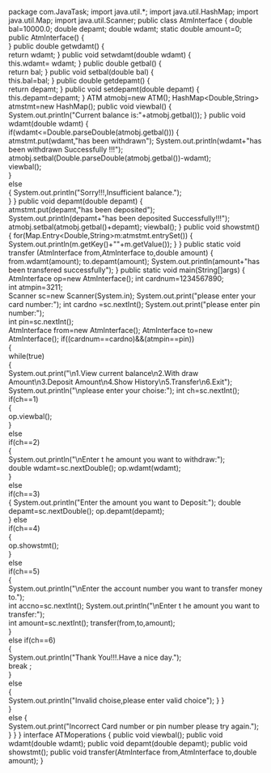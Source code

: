 package com.JavaTask;
import java.util.*;
import java.util.HashMap;
import java.util.Map;
import java.util.Scanner;
public class AtmInterface {
double bal=10000.0;
 double depamt; 
double wdamt; 
static double amount=0;
 public AtmInterface()
 { 	 
} 
public double getwdamt() 
{ 	 
return wdamt;
 } 
public void setwdamt(double wdamt)
 { 	
 this.wdamt= wdamt;
 } 
public double getbal()
 { 	
 return bal;
 } 
public void setbal(double bal) 
{ 	
 this.bal=bal;
 } 
public double getdepamt() 
{ 	
 return depamt; 
} 
public void setdepamt(double depamt) 
{ 	
 this.depamt=depamt;
 } 
ATM atmobj=new ATM();
 HashMap<Double,String>
 atmstmt=new HashMap();
 public void viewbal() 
{ 	
System.out.println("Current balance is:"+atmobj.getbal()); 
}
 public void wdamt(double wdamt) 
{ 	
 if(wdamt<=Double.parseDouble(atmobj.getbal())) 	 { 		
 atmstmt.put(wdamt,"has been withdrawn"); 		 System.out.println(wdamt+"has been withdrawn Successfully !!!"); 		 atmobj.setbal(Double.parseDouble(atmobj.getbal())-wdamt); 	
	 viewbal(); 	
 } 	 
else 	 
{
 	System.out.println("Sorry!!!,Insufficient balance.");	 
	 } 
} 
public void depamt(double depamt)
 { 	 
atmstmt.put(depamt,"has been deposited"); 	
 System.out.println(depamt+"has been deposited Successfully!!!"); 	 atmobj.setbal(atmobj.getbal()+depamt); 
	 viewbal();
 } 
public void showstmt()
 { 	 for(Map.Entry<Double,String>m:atmstmt.entrySet()) 	 { 		
 System.out.println(m.getKey()+""+m.getValue()); 	 } 
	 } 
public static void transfer (AtmInterface from,AtmInterface to,double amount)
 { 	
 from.wdamt(amount); 
	 to.depamt(amount); 	System.out.println(amount+"has been transfered successfully"); 
} 
public static void main(String[]args) {
AtmInterface op=new AtmInterface();
 	 int cardnum=1234567890; 	
 int atmpin=3211; 	
 Scanner sc=new Scanner(System.in); 	 System.out.print("please enter your card number:"); 	 int cardno =sc.nextInt(); 	 System.out.print("please enter pin number:"); 	
 int pin=sc.nextInt(); 	 
AtmInterface from=new AtmInterface(); 	 AtmInterface to=new AtmInterface(); 	 	 if((cardnum==cardno)&&(atmpin==pin)) 	
 { 		
 while(true) 	
	 { 		
	System.out.print("\n1.View current balance\n2.With draw Amount\n3.Deposit Amount\n4.Show History\n5.Transfer\n6.Exit"); 			System.out.println("\nplease enter your choise:"); 			int ch=sc.nextInt(); 		
	if(ch==1) 		
	{ 			
	op.viewbal(); 		
	} 	
		else 		
	if(ch==2) 		
	{ 		
	System.out.println("\nEnter t he amount you want to withdraw:"); 	
		double wdamt=sc.nextDouble(); 			op.wdamt(wdamt); 	
		} 		
	else 		
	if(ch==3)	 		
	{ 			System.out.println("Enter the amount you want to Deposit:"); 
			double depamt=sc.nextDouble(); 			op.depamt(depamt); 	
		} 
			else 		
	if(ch==4) 		
	{ 			
op.showstmt(); 	
	} 	
		else 	
		if(ch==5) 	
		{ 	
		System.out.println("\nEnter the account number you want to transfer money to."); 	
		int accno=sc.nextInt(); 			System.out.println("\nEnter t he amount you want to transfer:"); 	
		int amount=sc.nextInt(); 			transfer(from,to,amount); 		
	} 		
	else 
			if(ch==6) 	
		{ 		
	System.out.println("Thank You!!!.Have a nice day."); 	
		break 			; 	
		} 	
		else 	
		{ 	
		System.out.println("Invalid choise,please enter valid choice");
 			} 
		 } 	
 } 	 
else 
	 { 	
	System.out.print("Incorrect Card number or pin number please try again."); 
	 }
 }
 } 
interface ATMoperations { public void viewbal();
public void wdamt(double wdamt);
public void depamt(double depamt);
public void showstmt();
public void transfer(AtmInterface from,AtmInterface to,double amount); }